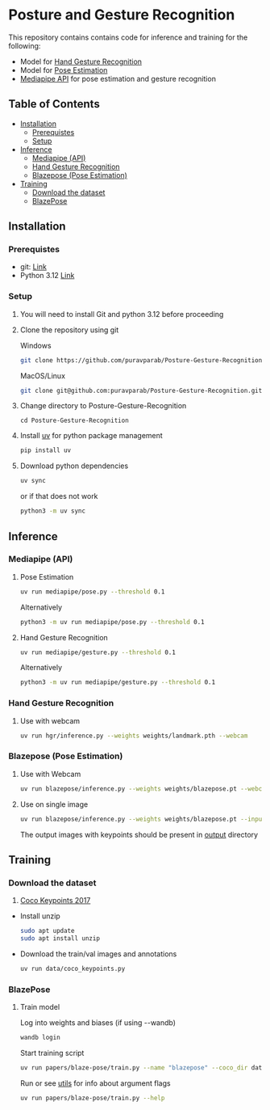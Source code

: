 # Posture and Gesture Recognition
This repository contains contains code for inference and training for the following:
- Model for [Hand Gesture Recognition](#hand-gesture-recognition)
- Model for [Pose Estimation](#blazepose-pose-estimation)
- [Mediapipe API](#mediapipe-api) for pose estimation and gesture recognition

## Table of Contents
- [Installation](#installation)
  - [Prerequistes](#prerequistes)
  - [Setup](#setup)
- [Inference](#inference)
  - [Mediapipe (API)](#mediapipe-api)
  - [Hand Gesture Recognition](#hand-gesture-recognition)
  - [Blazepose (Pose Estimation)](#blazepose-pose-estimation)
- [Training](#training)
  - [Download the dataset](#download-the-dataset)
  - [BlazePose](#blazepose)



## Installation

### Prerequistes

- git: [Link](https://git-scm.com/downloads) 
- Python 3.12 [Link](https://www.python.org/downloads/release/python-31210/)

### Setup

1. You will need to install Git and python 3.12 before proceeding



2. Clone the repository using git

	Windows
	```bash
	git clone https://github.com/puravparab/Posture-Gesture-Recognition.git
	```
	MacOS/Linux
	```bash
	git clone git@github.com:puravparab/Posture-Gesture-Recognition.git
	```

3. Change directory to Posture-Gesture-Recognition
	```
	cd Posture-Gesture-Recognition
	```

3. Install [uv](https://docs.astral.sh/uv/getting-started/installation/#standalone-installer) for python package management

	```bash
	pip install uv
	```
	
5. Download python dependencies
	```bash
	uv sync
	```
	or if that does not work
	```bash
	python3 -m uv sync
	```

## Inference

### Mediapipe (API)

1. Pose Estimation
	```bash
	uv run mediapipe/pose.py --threshold 0.1
	```
	Alternatively
	```bash
	python3 -m uv run mediapipe/pose.py --threshold 0.1
	```

2. Hand Gesture Recognition
	```bash
	uv run mediapipe/gesture.py --threshold 0.1
	```
	Alternatively
	```bash
	python3 -m uv run mediapipe/gesture.py --threshold 0.1
	```

### Hand Gesture Recognition


1. Use with webcam
	```bash
	uv run hgr/inference.py --weights weights/landmark.pth --webcam
	```

### Blazepose (Pose Estimation)
1. Use with Webcam
	```bash
	uv run blazepose/inference.py --weights weights/blazepose.pt --webcam --threshold 0
	```

2. Use on single image
	```bash
	uv run blazepose/inference.py --weights weights/blazepose.pt --input <path/to/input/image> --threshold 0
	```

	The output images with keypoints should be present in [output](./output/) directory


## Training

### Download the dataset

1. [Coco Keypoints 2017](https://cocodataset.org/#keypoints-2017)

 - Install unzip
	```bash
	sudo apt update
	sudo apt install unzip
	```

 - Download the train/val images and annotations

	```bash
	uv run data/coco_keypoints.py
	```

### BlazePose

1. Train model

	Log into weights and biases (if using --wandb)
	```bash
	wandb login
	```

	Start training script
	```bash
	uv run papers/blaze-pose/train.py --name "blazepose" --coco_dir data/coco_keypoints --epochs 10 --batch_size 64 --lr 0.001 --num_workers 3 --augment --wandb
	```

	Run or see [utils](/papers/blaze-pose/utils.py) for info about argument flags
	```bash
	uv run papers/blaze-pose/train.py --help
	```